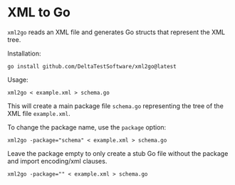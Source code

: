 XML to Go
=========

`xml2go` reads an XML file and generates Go structs that represent the XML
tree.

Installation:

    go install github.com/DeltaTestSoftware/xml2go@latest

Usage:

    xml2go < example.xml > schema.go

This will create a main package file `schema.go` representing the tree of the
XML file `example.xml`.

To change the package name, use the `package` option:

    xml2go -package="schema" < example.xml > schema.go

Leave the package empty to only create a stub Go file without the package and
import encoding/xml clauses.

    xml2go -package="" < example.xml > schema.go
